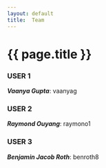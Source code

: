 ```yaml
---
layout: default
title:  Team
---
```


# {{ page.title }}


### USER 1
***Vaanya Gupta***: vaanyag

### USER 2
***Raymond Ouyang***: raymono1

### USER 3
***Benjamin Jacob Roth***: benroth8

